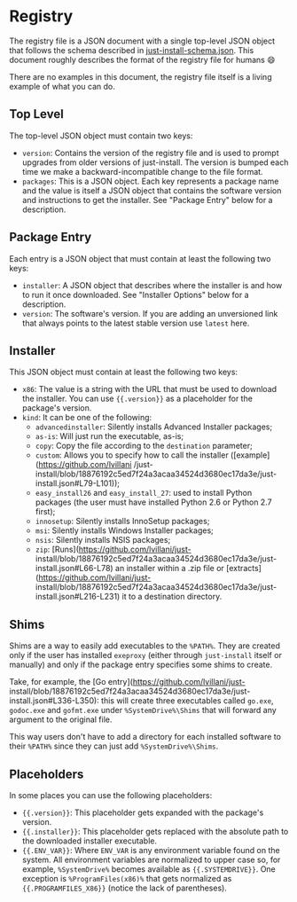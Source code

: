 Registry
========

The registry file is a JSON document with a single top-level JSON object that follows the schema
described in [just-install-schema.json](just-install-schema.json). This document roughly describes
the format of the registry file for humans :smile:

There are no examples in this document, the registry file itself is a living example of what you can
do.


## Top Level

The top-level JSON object must contain two keys:

* `version`: Contains the version of the registry file and is used to prompt upgrades from older
  versions of just-install. The version is bumped each time we make a backward-incompatible change
  to the file format.
* `packages`: This is a JSON object. Each key represents a package name and the value is itself a
  JSON object that contains the software version and instructions to get the installer. See "Package
  Entry" below for a description.


## Package Entry

Each entry is a JSON object that must contain at least the following two keys:

* `installer`: A JSON object that describes where the installer is and how to run it once
  downloaded. See "Installer Options" below for a description.
* `version`: The software's version. If you are adding an unversioned link that always points to the
  latest stable version use `latest` here.


## Installer

This JSON object must contain at least the following two keys:

* `x86`: The value is a string with the URL that must be used to download the installer. You can use
  `{{.version}}` as a placeholder for the package's version.
* `kind`: It can be one of the following:
  - `advancedinstaller`: Silently installs Advanced Installer packages;
  - `as-is`: Will just run the executable, as-is;
  - `copy`: Copy the file according to the `destination` parameter;
  - `custom`: Allows you to specify how to call the installer ([example](https://github.com/lvillani
    /just-install/blob/18876192c5ed7f24a3acaa34524d3680ec17da3e/just-install.json#L79-L101));
  - `easy_install26` and `easy_install_27`: used to install Python packages (the user must have
    installed Python 2.6 or Python 2.7 first);
  - `innosetup`: Silently installs InnoSetup packages;
  - `msi`: Silently installs Windows Installer packages;
  - `nsis`: Silently installs NSIS packages;
  - `zip`: [Runs](https://github.com/lvillani/just-
    install/blob/18876192c5ed7f24a3acaa34524d3680ec17da3e/just-install.json#L66-L78) an installer
    within a .zip file or [extracts](https://github.com/lvillani/just-
    install/blob/18876192c5ed7f24a3acaa34524d3680ec17da3e/just-install.json#L216-L231) it to a
    destination directory.


## Shims

Shims are a way to easily add executables to the `%PATH%`. They are created only if the user has
installed `exeproxy` (either through `just-install` itself or manually) and only if the package
entry specifies some shims to create.

Take, for example, the [Go entry](https://github.com/lvillani/just-
install/blob/18876192c5ed7f24a3acaa34524d3680ec17da3e/just-install.json#L336-L350): this will create
three executables called `go.exe`, `godoc.exe` and `gofmt.exe` under `%SystemDrive%\Shims` that will
forward any argument to the original file.

This way users don't have to add a directory for each installed software to their `%PATH%` since
they can just add `%SystemDrive%\Shims`.


## Placeholders

In some places you can use the following placeholders:

* `{{.version}}`: This placeholder gets expanded with the package's version.
* `{{.installer}}`: This placeholder gets replaced with the absolute path to the downloaded
  installer executable.
* `{{.ENV_VAR}}`: Where `ENV_VAR` is any environment variable found on the system. All environment
  variables are normalized to upper case so, for example, `%SystemDrive%` becomes available as
  `{{.SYSTEMDRIVE}}`. One exception is `%ProgramFiles(x86)%` that gets normalized as
  `{{.PROGRAMFILES_X86}}` (notice the lack of parentheses).
